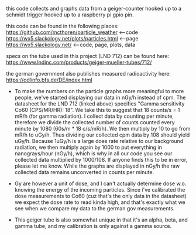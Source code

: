this code collects and graphs data from a geiger-counter hooked up to a schmidt
trigger hooked up to a raspberry pi gpio pin.

this code can be found in the following places:
	https://github.com/mcthoren/particle_weather	<--code
	https://wx5.slackology.net/plots/particles.html	<--page
	https://wx5.slackology.net/			<--code, page, plots, data

specs on the tube used in this project (LND 712) can be found here:
	https://www.lndinc.com/products/geiger-mueller-tubes/712/

the german government also publishes measured radioactivity here:
	https://odlinfo.bfs.de/DE/index.html

* To make the numbers on the particle graphs more meaningful to more people,
we've started displaying our data in nGy/h instead of cpm. The datasheet for
the LND 712 (linked above) specifies "Gamma sensitivity Co60 (CPS/MR/HR): 18".
We take this to suggest that 18 counts/s = 1 mR/h (for gamma radiation). I
collect data by counting per minute, therefore we divide the collected number
of counts counted every minute by 1080 (60s/m * 18 c/s/mR/h). We then multiply
by 10 to go from mR/h to uGy/h. Thus dividing our collected cpm data by 108
should yield uGy/h. Because 1uGy/h is a large does rate relative to our
background radiation, we then multiply again by 1000 to put everything in
nanograys/hour (nGy/h), which is why in all our code you see our collected
data multiplied by 1000/108. If anyone finds this to be in error, please let
me know. While the graphs are displayed in nGy/h the raw collected data
remains unconverted in counts per minute.

* Gy are however a unit of dose, and I can't actually determine dose w.o.
knowing the energy of the incoming particles. Since i've calibrated the dose
measurements to Co60 (cuz that's the only data in the datasheet) we expect the
dose rate to read kinda high, and that's exactly what we see when we compare
my data to the german gov measurements.

* This geiger tube is also somewhat unique in that it's an alpha, beta, and
gamma tube, and my calibration is only against a gamma source.
